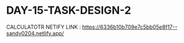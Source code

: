 # DAY-15-TASK-DESIGN-2
CALCULATOTR
NETIFY LINK : https://6336b10b709e7c5bb05e8f17--sandy0204.netlify.app/
